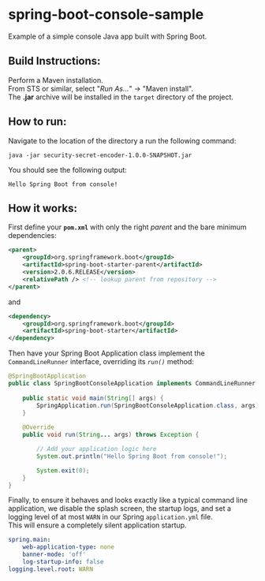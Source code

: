 # spring-boot-console-sample
Example of a simple console Java app built with Spring Boot.

## Build Instructions:
Perform a Maven installation.  
From STS or similar, select "_Run As..._" -> "Maven install".  
The **.jar** archive will be installed in the `target` directory of the project.

## How to run:
Navigate to the location of the directory a run the following command:

```
java -jar security-secret-encoder-1.0.0-SNAPSHOT.jar
```

You should see the following output:

```
Hello Spring Boot from console!
```

## How it works:

First define your **`pom.xml`** with only the right _parent_ and the bare minimum dependencies:

```xml
<parent>
    <groupId>org.springframework.boot</groupId>
    <artifactId>spring-boot-starter-parent</artifactId>
    <version>2.0.6.RELEASE</version>
    <relativePath /> <!-- lookup parent from repository -->
</parent>
```
and 

```xml
<dependency>
    <groupId>org.springframework.boot</groupId>
    <artifactId>spring-boot-starter</artifactId>
</dependency>
```

Then have your Spring Boot Application class implement the `CommandLineRunner` interface, overriding its _`run()`_ method:

```java
@SpringBootApplication
public class SpringBootConsoleApplication implements CommandLineRunner {
  
    public static void main(String[] args) {
    	SpringApplication.run(SpringBootConsoleApplication.class, args);
    }
	
    @Override
    public void run(String... args) throws Exception {

    	// Add your application logic here
        System.out.println("Hello Spring Boot from console!");

        System.exit(0);
    }
}
```

Finally, to ensure it behaves and looks exactly like a typical command line application, we disable the splash screen, the startup logs, and set a logging level of at most `WARN` in our Spring `application.yml` file.  
This will ensure a completely silent application startup.

```yml
spring.main:
    web-application-type: none
    banner-mode: 'off'
    log-startup-info: false
logging.level.root: WARN
```